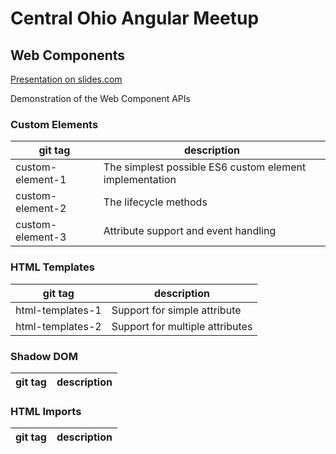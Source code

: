 # Central Ohio Angular Meetup
## Web Components

[Presentation on slides.com](https://slides.com/oravecz/web-components)

Demonstration of the Web Component APIs 

### Custom Elements

git tag | description
------- | -----------
custom-element-1 | The simplest possible ES6 custom element implementation
custom-element-2 | The lifecycle methods
custom-element-3 | Attribute support and event handling

### HTML Templates

git tag | description
------- | -----------
html-templates-1 | Support for simple attribute
html-templates-2 | Support for multiple attributes

### Shadow DOM

git tag | description
------- | -----------

### HTML Imports

git tag | description
------- | -----------


